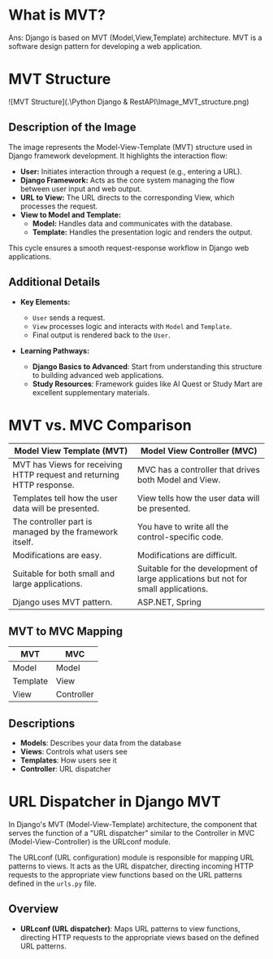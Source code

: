 # What is MVT?
Ans: Django is based on MVT (Model,View,Template) architecture. MVT is a software design pattern for developing a web application.

# MVT Structure

![MVT Structure](.\Python Django & RestAPI\Image_MVT_structure.png)

## Description of the Image
The image represents the Model-View-Template (MVT) structure used in Django framework development. It highlights the interaction flow:

- **User:** Initiates interaction through a request (e.g., entering a URL).
- **Django Framework:** Acts as the core system managing the flow between user input and web output.
- **URL to View:** The URL directs to the corresponding View, which processes the request.
- **View to Model and Template:**
  - **Model:** Handles data and communicates with the database.
  - **Template:** Handles the presentation logic and renders the output.

This cycle ensures a smooth request-response workflow in Django web applications.

## Additional Details

- **Key Elements:**
  - `User` sends a request.
  - `View` processes logic and interacts with `Model` and `Template`.
  - Final output is rendered back to the `User`.

- **Learning Pathways:**
  - **Django Basics to Advanced**: Start from understanding this structure to building advanced web applications.
  - **Study Resources**: Framework guides like AI Quest or Study Mart are excellent supplementary materials.

# MVT vs. MVC Comparison

| Model View Template (MVT)           | Model View Controller (MVC)           |
|-------------------------------------|---------------------------------------|
| MVT has Views for receiving HTTP request and returning HTTP response. | MVC has a controller that drives both Model and View. |
| Templates tell how the user data will be presented.                 | View tells how the user data will be presented.      |
| The controller part is managed by the framework itself.             | You have to write all the control-specific code.     |
| Modifications are easy.                                               | Modifications are difficult.                        |
| Suitable for both small and large applications.                     | Suitable for the development of large applications but not for small applications. |
| Django uses MVT pattern.                                            | ASP.NET, Spring                                     |

## MVT to MVC Mapping

| MVT      | MVC        |
|----------|------------|
| Model    | Model      |
| Template | View       |
| View     | Controller |

## Descriptions

- **Models**: Describes your data from the database
- **Views**: Controls what users see
- **Templates**: How users see it
- **Controller**: URL dispatcher

# URL Dispatcher in Django MVT

In Django's MVT (Model-View-Template) architecture, the component that serves the function of a "URL dispatcher" similar to the Controller in MVC (Model-View-Controller) is the URLconf module.

The URLconf (URL configuration) module is responsible for mapping URL patterns to views. It acts as the URL dispatcher, directing incoming HTTP requests to the appropriate view functions based on the URL patterns defined in the `urls.py` file.

## Overview

- **URLconf (URL dispatcher)**: Maps URL patterns to view functions, directing HTTP requests to the appropriate views based on the defined URL patterns.
